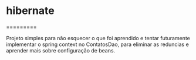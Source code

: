 # hibernate
=========

Projeto simples para não esquecer o que foi aprendido e tentar futuramente implementar o spring context no ContatosDao, 
para eliminar as reduncias e aprender mais sobre configuração de beans. 
